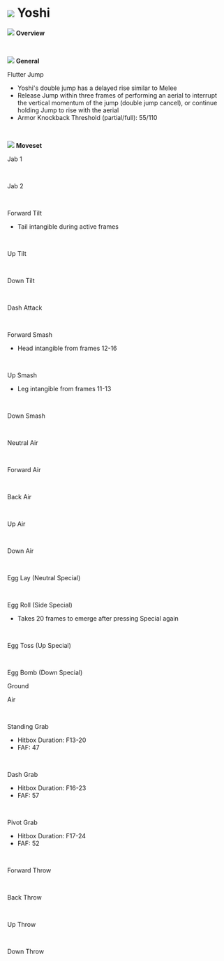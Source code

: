 # ![](../../images/Stock_Yoshi.png) Yoshi

<!DOCTYPE html>
<meta name="viewport" content="width=device-width; initial-scale=1.0;">
<link rel="stylesheet" type="text/css" href="../../style.css">

![](../../images/SmashBall.png) <b>Overview</b>
<p class="info"></p>
<br>

![](../../images/SmashBall.png) <b>General</b>
<p class="info_header">Flutter Jump</p>
<ul>
  <li>Yoshi's double jump has a delayed rise similar to Melee</li>
  <li>Release Jump within three frames of performing an aerial to interrupt the vertical momentum of the jump (double jump cancel), or continue holding Jump to rise with the aerial</li>
  <li>Armor Knockback Threshold (partial/full): 55/110</li>
</ul>
<br>

![](../../images/SmashBall.png) <b>Moveset</b>
<br>
<p>Jab 1</p><div class="charTable"></div>
<br>
<p>Jab 2</p><div class="charTable"></div>
<br>
<p>Forward Tilt</p>
<ul>
  <li>Tail intangible during active frames</li>
</ul>
<div class="charTable"></div>
<br>
<p>Up Tilt</p><div class="charTable"></div>
<br>
<p>Down Tilt</p><div class="charTable"></div>
<br>
<p>Dash Attack</p><div class="charTable"></div>
<br>
<p>Forward Smash</p>
<ul>
  <li>Head intangible from frames 12-16</li>
</ul>
<div class="charTable"></div>
<br>
<p>Up Smash</p>
<ul>
  <li>Leg intangible from frames 11-13</li>
</ul>
<div class="charTable"></div>
<br>
<p>Down Smash</p><div class="charTable"></div>
<br>
<p>Neutral Air</p><div class="charTable"></div>
<br>
<p>Forward Air</p><div class="charTable"></div>
<br>
<p>Back Air</p><div class="charTable"></div>
<br>
<p>Up Air</p><div class="charTable"></div>
<br>
<p>Down Air</p><div class="charTable"></div>
<br>
<p>Egg Lay (Neutral Special)</p><div class="charTable"></div>
<br>
<p>Egg Roll (Side Special)</p>
<ul>
  <li>Takes 20 frames to emerge after pressing Special again</li>
</ul>
<div class="charTable"></div>
<br>
<p>Egg Toss (Up Special)</p><div class="charTable"></div>
<br>
<p>Egg Bomb (Down Special)</p>
<p class="info_header">Ground</p>
<div class="charTable"></div>
<p class="info_header">Air</p>
<div class="charTable"></div>
<br>
<p>Standing Grab</p>
<ul>
  <li>Hitbox Duration: F13-20</li>
  <li>FAF: 47</li>
</ul>
<br>
<p>Dash Grab</p>
<ul>
  <li>Hitbox Duration: F16-23</li>
  <li>FAF: 57</li>
</ul>
<br>
<p>Pivot Grab</p>
<ul>
  <li>Hitbox Duration: F17-24</li>
  <li>FAF: 52</li>
</ul>
<br>
<p>Forward Throw</p><div class="charTable"></div>
<br>
<p>Back Throw</p><div class="charTable"></div>
<br>
<p>Up Throw</p><div class="charTable"></div>
<br>
<p>Down Throw</p><div class="charTable"></div>

<script src="https://ajax.googleapis.com/ajax/libs/jquery/3.6.3/jquery.min.js"></script>
<script src="../../js/arrow.js"></script>
<script type="text/javascript" src="../../js/dataparser.js"></script>
<script type="text/javascript">
  importFile("./data/data_yoshi.json");
</script>